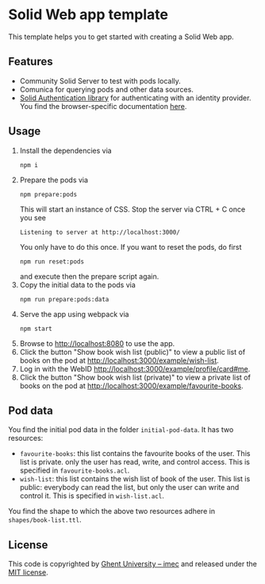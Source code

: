# Solid Web app template

This template helps you to get started with creating a Solid Web app.

## Features

- Community Solid Server to test with pods locally.
- Comunica for querying pods and other data sources.
- [Solid Authentication library](https://github.com/inrupt/solid-client-authn-js) 
  for authenticating with an identity provider.
  You find the browser-specific documentation 
  [here](https://docs.inrupt.com/developer-tools/javascript/client-libraries/tutorial/authenticate-browser/).

## Usage

1. Install the dependencies via 
   ```shell
   npm i
   ```
2. Prepare the pods via
   ```shell
   npm prepare:pods
   ```
   This will start an instance of CSS.
   Stop the server via CTRL + C once you see
   ```
   Listening to server at http://localhost:3000/
   ```
   You only have to do this once.
   If you want to reset the pods,
   do first
   ```shell
   npm run reset:pods
   ```
   and execute then the prepare script again.
3. Copy the initial data to the pods via
   ```shell
   npm run prepare:pods:data
   ```
4. Serve the app using webpack via
   ```shell
   npm start
   ```
5. Browse to <http://localhost:8080> to use the app.
6. Click the button "Show book wish list (public)" to view a public list of books on the pod
   at <http://localhost:3000/example/wish-list>.
7. Log in with the WebID <http://localhost:3000/example/profile/card#me>.
8. Click the button "Show book wish list (private)" to view a private list of books on the pod
   at <http://localhost:3000/example/favourite-books>.

## Pod data

You find the initial pod data in the folder `initial-pod-data`.
It has two resources:
- `favourite-books`: this list contains the favourite books of the user. 
   This list is private. only the user has read, write, and control access.
   This is specified in `favourite-books.acl`.
- `wish-list`: this list contains the wish list of book of the user.
   This list is public: everybody can read the list, but only the user can write and control it.
   This is specified in `wish-list.acl`.

You find the shape to which the above two resources adhere in `shapes/book-list.ttl`.

## License

This code is copyrighted by [Ghent University – imec](http://idlab.ugent.be/) and
released under the [MIT license](http://opensource.org/licenses/MIT).
